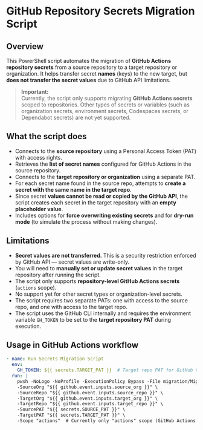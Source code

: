 # GitHub Repository Secrets Migration Script

## Overview

This PowerShell script automates the migration of **GitHub Actions repository secrets** from a source repository to a target repository or organization. It helps transfer secret **names** (keys) to the new target, but **does not transfer the secret values** due to GitHub API limitations.

> **Important:**  
> Currently, the script only supports migrating **GitHub Actions secrets** scoped to repositories. Other types of secrets or variables (such as organization secrets, environment secrets, Codespaces secrets, or Dependabot secrets) are not yet supported.

## What the script does

- Connects to the **source repository** using a Personal Access Token (PAT) with access rights.
- Retrieves the **list of secret names** configured for GitHub Actions in the source repository.
- Connects to the **target repository or organization** using a separate PAT.
- For each secret name found in the source repo, attempts to **create a secret with the same name in the target repo**.
- Since secret **values cannot be read or copied by the GitHub API**, the script creates each secret in the target repository with an **empty placeholder value**.
- Includes options for **force overwriting existing secrets** and for **dry-run mode** (to simulate the process without making changes).

## Limitations

- **Secret values are not transferred.** This is a security restriction enforced by GitHub API — secret values are write-only.
- You will need to **manually set or update secret values** in the target repository after running the script.
- The script only supports **repository-level GitHub Actions secrets** (`actions` scope).
- No support yet for other secret types or organization-level secrets.
- The script requires two separate PATs: one with access to the source repo, and one with access to the target repo.
- The script uses the GitHub CLI internally and requires the environment variable `GH_TOKEN` to be set to the **target repository PAT** during execution.

## Usage in GitHub Actions workflow

```yaml
- name: Run Secrets Migration Script
  env:
    GH_TOKEN: ${{ secrets.TARGET_PAT }}  # Target repo PAT for GitHub CLI authentication
  run: |
    pwsh -NoLogo -NoProfile -ExecutionPolicy Bypass -File migration/Migrate-GitHubVariables.ps1 \
    -SourceOrg "${{ github.event.inputs.source_org }}" \
    -SourceRepo "${{ github.event.inputs.source_repo }}" \
    -TargetOrg "${{ github.event.inputs.target_org }}" \
    -TargetRepo "${{ github.event.inputs.target_repo }}" \
    -SourcePAT "${{ secrets.SOURCE_PAT }}" \
    -TargetPAT "${{ secrets.TARGET_PAT }}" \
    -Scope "actions"  # Currently only "actions" scope (GitHub Actions secrets) is supported
